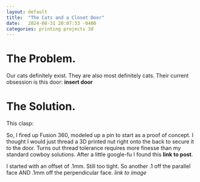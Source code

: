 ```yaml
---
layout: default
title:  "The Cats and a Closet Door"
date:   2024-08-31 20:07:33 -0400
categories: printing projects 3d 
---
```


# The Problem.
Our cats definitely exist. They are also most definitely cats. Their current obsession is this door: **insert door**
<br>

# The Solution.
This clasp:
<br>

So, I fired up Fusion 360, modeled up a pin to start as a proof of concept. I thought I would just thread a 3D printed nut right onto the back to secure it to the door. Turns out thread tolerance requires more finesse than my standard cowboy solutions. After a little google-fu I found this **link to post**.
<br>

I started with an offset of .1mm. Still too tight. So another .1 off the parallel face AND .1mm off the perpendicular face. *link to image*